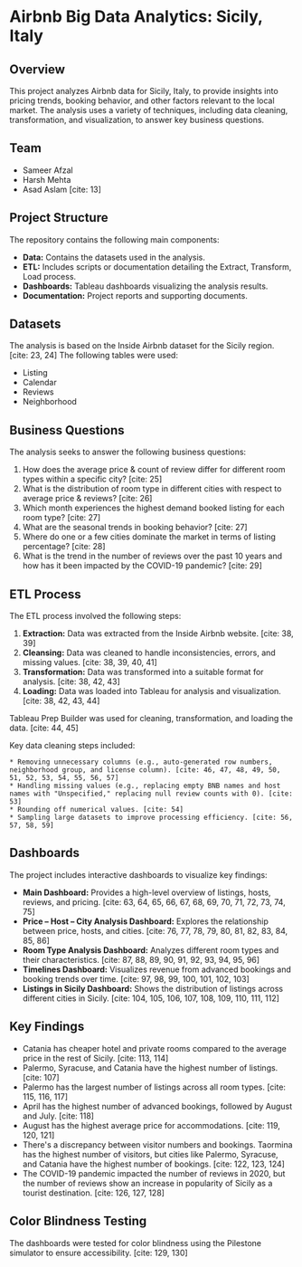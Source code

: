 # Airbnb Big Data Analytics: Sicily, Italy

## Overview

This project analyzes Airbnb data for Sicily, Italy, to provide insights into pricing trends, booking behavior, and other factors relevant to the local market. The analysis uses a variety of techniques, including data cleaning, transformation, and visualization, to answer key business questions.

## Team

* Sameer Afzal
* Harsh Mehta
* Asad Aslam [cite: 13]

## Project Structure

The repository contains the following main components:

* **Data:** Contains the datasets used in the analysis.
* **ETL:** Includes scripts or documentation detailing the Extract, Transform, Load process.
* **Dashboards:** Tableau dashboards visualizing the analysis results.
* **Documentation:** Project reports and supporting documents.

## Datasets

The analysis is based on the Inside Airbnb dataset for the Sicily region. [cite: 23, 24] The following tables were used:

* Listing
* Calendar
* Reviews
* Neighborhood

## Business Questions

The analysis seeks to answer the following business questions:

1.  How does the average price & count of review differ for different room types within a specific city? [cite: 25]
2.  What is the distribution of room type in different cities with respect to average price & reviews? [cite: 26]
3.  Which month experiences the highest demand booked listing for each room type? [cite: 27]
4.  What are the seasonal trends in booking behavior? [cite: 27]
5.  Where do one or a few cities dominate the market in terms of listing percentage? [cite: 28]
6.  What is the trend in the number of reviews over the past 10 years and how has it been impacted by the COVID-19 pandemic? [cite: 29]

## ETL Process

The ETL process involved the following steps:

1.  **Extraction:** Data was extracted from the Inside Airbnb website. [cite: 38, 39]
2.  **Cleansing:** Data was cleaned to handle inconsistencies, errors, and missing values. [cite: 38, 39, 40, 41]
3.  **Transformation:** Data was transformed into a suitable format for analysis. [cite: 38, 42, 43]
4.  **Loading:** Data was loaded into Tableau for analysis and visualization. [cite: 38, 42, 43, 44]

   Tableau Prep Builder was used for cleaning, transformation, and loading the data. [cite: 44, 45]

   Key data cleaning steps included:

    * Removing unnecessary columns (e.g., auto-generated row numbers, neighborhood group, and license column). [cite: 46, 47, 48, 49, 50, 51, 52, 53, 54, 55, 56, 57]
    * Handling missing values (e.g., replacing empty BNB names and host names with "Unspecified," replacing null review counts with 0). [cite: 53]
    * Rounding off numerical values. [cite: 54]
    * Sampling large datasets to improve processing efficiency. [cite: 56, 57, 58, 59]

## Dashboards

The project includes interactive dashboards to visualize key findings:

* **Main Dashboard:** Provides a high-level overview of listings, hosts, reviews, and pricing. [cite: 63, 64, 65, 66, 67, 68, 69, 70, 71, 72, 73, 74, 75]
* **Price – Host – City Analysis Dashboard:** Explores the relationship between price, hosts, and cities. [cite: 76, 77, 78, 79, 80, 81, 82, 83, 84, 85, 86]
* **Room Type Analysis Dashboard:** Analyzes different room types and their characteristics. [cite: 87, 88, 89, 90, 91, 92, 93, 94, 95, 96]
* **Timelines Dashboard:** Visualizes revenue from advanced bookings and booking trends over time. [cite: 97, 98, 99, 100, 101, 102, 103]
* **Listings in Sicily Dashboard:** Shows the distribution of listings across different cities in Sicily. [cite: 104, 105, 106, 107, 108, 109, 110, 111, 112]

## Key Findings

* Catania has cheaper hotel and private rooms compared to the average price in the rest of Sicily. [cite: 113, 114]
* Palermo, Syracuse, and Catania have the highest number of listings. [cite: 107]
* Palermo has the largest number of listings across all room types. [cite: 115, 116, 117]
* April has the highest number of advanced bookings, followed by August and July. [cite: 118]
* August has the highest average price for accommodations. [cite: 119, 120, 121]
* There's a discrepancy between visitor numbers and bookings. Taormina has the highest number of visitors, but cities like Palermo, Syracuse, and Catania have the highest number of bookings. [cite: 122, 123, 124]
* The COVID-19 pandemic impacted the number of reviews in 2020, but the number of reviews show an increase in popularity of Sicily as a tourist destination. [cite: 126, 127, 128]

## Color Blindness Testing

The dashboards were tested for color blindness using the Pilestone simulator to ensure accessibility. [cite: 129, 130]
